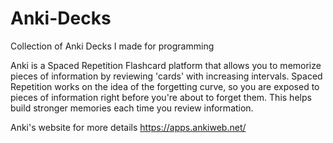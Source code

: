 # Anki-Decks
Collection of Anki Decks I made for programming

Anki is a Spaced Repetition Flashcard platform that allows you to memorize pieces of information by reviewing 'cards' with increasing intervals. 
Spaced Repetition works on the idea of the forgetting curve, so you are exposed to pieces of information right before you're about to forget them.
This helps build stronger memories each time you review information.

Anki's website for more details
https://apps.ankiweb.net/
